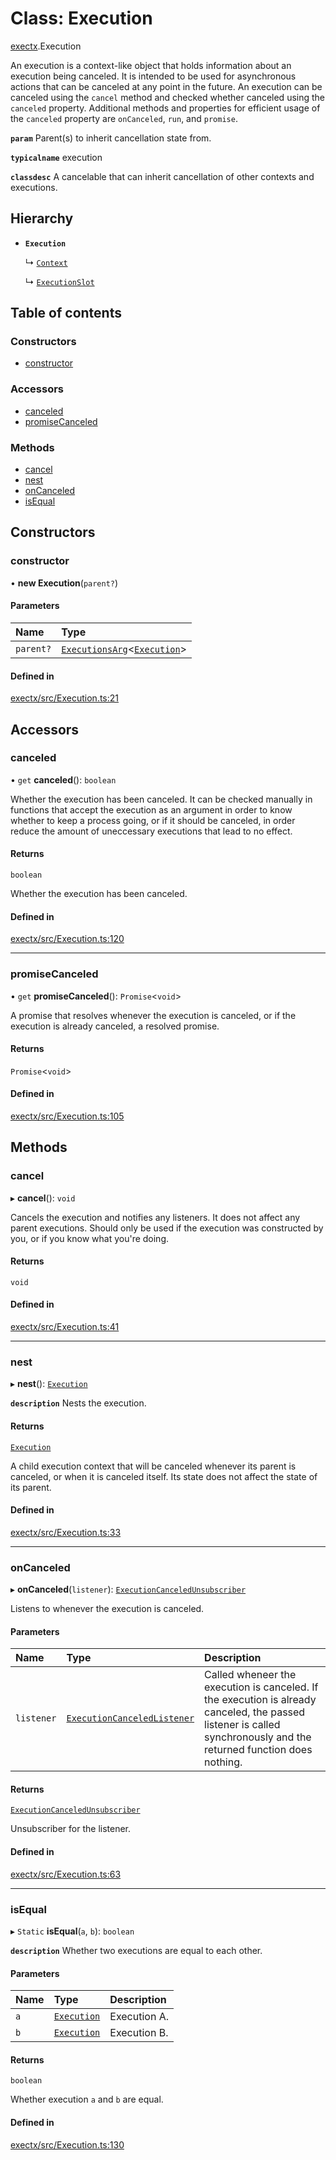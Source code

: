# Class: Execution

[exectx](../wiki/exectx).Execution

An execution is a context-like object that holds information about an execution being canceled.
It is intended to be used for asynchronous actions that can be canceled at any point in the future.
An execution can be canceled using the `cancel` method and checked whether canceled using the `canceled` property.
Additional methods and properties for efficient usage of the `canceled` property are `onCanceled`, `run`, and `promise`.

**`param`** Parent(s) to inherit cancellation state from.

**`typicalname`** execution

**`classdesc`** A cancelable that can inherit cancellation of other contexts and executions.

## Hierarchy

- **`Execution`**

  ↳ [`Context`](../wiki/exectx.Context)

  ↳ [`ExecutionSlot`](../wiki/exectx.ExecutionSlot)

## Table of contents

### Constructors

- [constructor](../wiki/exectx.Execution#constructor)

### Accessors

- [canceled](../wiki/exectx.Execution#canceled)
- [promiseCanceled](../wiki/exectx.Execution#promisecanceled)

### Methods

- [cancel](../wiki/exectx.Execution#cancel)
- [nest](../wiki/exectx.Execution#nest)
- [onCanceled](../wiki/exectx.Execution#oncanceled)
- [isEqual](../wiki/exectx.Execution#isequal)

## Constructors

### constructor

• **new Execution**(`parent?`)

#### Parameters

| Name | Type |
| :------ | :------ |
| `parent?` | [`ExecutionsArg`](../wiki/exectx#executionsarg)<[`Execution`](../wiki/exectx.Execution)\> |

#### Defined in

[exectx/src/Execution.ts:21](https://github.com/ludvigalden/exectx/blob/a0361f0/packages/exectx/src/Execution.ts#L21)

## Accessors

### canceled

• `get` **canceled**(): `boolean`

Whether the execution has been canceled. It can be checked manually in functions that accept
the execution as an argument in order to know whether to keep a process going, or if it should be canceled,
in order reduce the amount of uneccessary executions that lead to no effect.

#### Returns

`boolean`

Whether the execution has been canceled.

#### Defined in

[exectx/src/Execution.ts:120](https://github.com/ludvigalden/exectx/blob/a0361f0/packages/exectx/src/Execution.ts#L120)

___

### promiseCanceled

• `get` **promiseCanceled**(): `Promise`<`void`\>

A promise that resolves whenever the execution is canceled, or if the execution is already canceled, a resolved promise.

#### Returns

`Promise`<`void`\>

#### Defined in

[exectx/src/Execution.ts:105](https://github.com/ludvigalden/exectx/blob/a0361f0/packages/exectx/src/Execution.ts#L105)

## Methods

### cancel

▸ **cancel**(): `void`

Cancels the execution and notifies any listeners. It does not affect any parent executions.
Should only be used if the execution was constructed by you, or if you know what you're doing.

#### Returns

`void`

#### Defined in

[exectx/src/Execution.ts:41](https://github.com/ludvigalden/exectx/blob/a0361f0/packages/exectx/src/Execution.ts#L41)

___

### nest

▸ **nest**(): [`Execution`](../wiki/exectx.Execution)

**`description`** Nests the execution.

#### Returns

[`Execution`](../wiki/exectx.Execution)

A child execution context that will be canceled whenever its parent is canceled, or when it is canceled itself.
Its state does not affect the state of its parent.

#### Defined in

[exectx/src/Execution.ts:33](https://github.com/ludvigalden/exectx/blob/a0361f0/packages/exectx/src/Execution.ts#L33)

___

### onCanceled

▸ **onCanceled**(`listener`): [`ExecutionCanceledUnsubscriber`](../wiki/exectx#executioncanceledunsubscriber)

Listens to whenever the execution is canceled.

#### Parameters

| Name | Type | Description |
| :------ | :------ | :------ |
| `listener` | [`ExecutionCanceledListener`](../wiki/exectx#executioncanceledlistener) | Called wheneer the execution is canceled. If the execution is already canceled, the passed listener is called synchronously and the returned function does nothing. |

#### Returns

[`ExecutionCanceledUnsubscriber`](../wiki/exectx#executioncanceledunsubscriber)

Unsubscriber for the listener.

#### Defined in

[exectx/src/Execution.ts:63](https://github.com/ludvigalden/exectx/blob/a0361f0/packages/exectx/src/Execution.ts#L63)

___

### isEqual

▸ `Static` **isEqual**(`a`, `b`): `boolean`

**`description`** Whether two executions are equal to each other.

#### Parameters

| Name | Type | Description |
| :------ | :------ | :------ |
| `a` | [`Execution`](../wiki/exectx.Execution) | Execution A. |
| `b` | [`Execution`](../wiki/exectx.Execution) | Execution B. |

#### Returns

`boolean`

Whether execution `a` and `b` are equal.

#### Defined in

[exectx/src/Execution.ts:130](https://github.com/ludvigalden/exectx/blob/a0361f0/packages/exectx/src/Execution.ts#L130)
